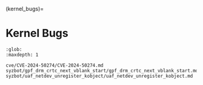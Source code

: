 (kernel_bugs)=
# Kernel Bugs

```{toctree}
:glob:
:maxdepth: 1

cve/CVE-2024-50274/CVE-2024-50274.md
syzbot/gpf_drm_crtc_next_vblank_start/gpf_drm_crtc_next_vblank_start.md
syzbot/uaf_netdev_unregister_kobject/uaf_netdev_unregister_kobject.md
```
